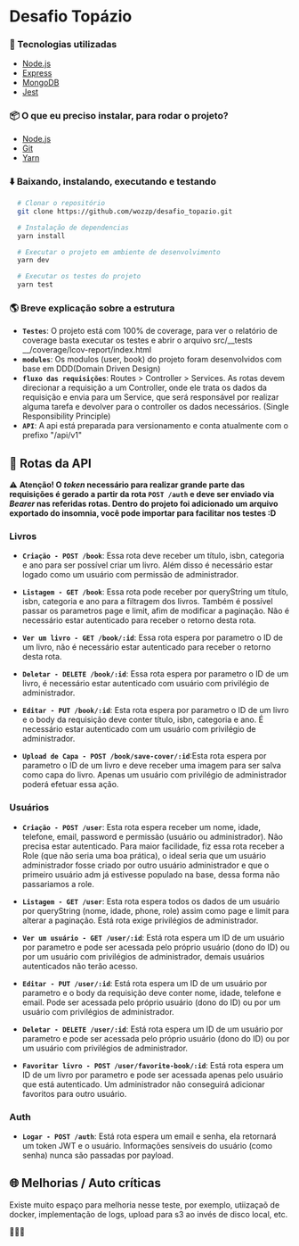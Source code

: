 # Desafio Topázio
### 🚀 Tecnologias utilizadas
- [Node.js](https://nodejs.org/en/)
- [Express](http://expressjs.com/)
- [MongoDB](https://www.mongodb.com/)
- [Jest](https://jestjs.io/docs/en/expect)

### 📦 O que eu preciso instalar, para rodar o projeto?
- [Node.js](https://nodejs.org/en/)
- [Git](https://git-scm.com/)
- [Yarn](https://classic.yarnpkg.com/lang/en/)

### ⬇️ Baixando, instalando, executando e testando
```bash
  # Clonar o repositório
  git clone https://github.com/wozzp/desafio_topazio.git

  # Instalação de dependencias
  yarn install

  # Executar o projeto em ambiente de desenvolvimento
  yarn dev

  # Executar os testes do projeto
  yarn test
```
### 🌎 Breve explicação sobre a estrutura
- **`Testes`**: O projeto está com 100% de coverage, para ver o relatório de coverage basta executar os testes e abrir o arquivo src/__tests __/coverage/lcov-report/index.html
- **`modules`**: Os modulos (user, book) do projeto foram desenvolvidos com base em DDD(Domain Driven Design)
- **`fluxo das requisições`**: Routes > Controller > Services. As rotas devem direcionar a requisição a um Controller, onde ele trata os dados da requisição e envia para um Service, que será responsável por realizar alguma tarefa e devolver para o controller os dados necessários. (Single Responsibility Principle)
- **`API`**: A api está preparada para versionamento e conta atualmente com o prefixo "/api/v1"

## 📌 Rotas da API
⚠️ **Atenção! O _token_ necessário para realizar grande parte das requisições é gerado a partir da rota **`POST /auth`** e deve ser enviado via _Bearer_ nas referidas rotas. Dentro do projeto foi adicionado um arquivo exportado do insomnia, você pode importar para facilitar nos testes :D**

### Livros

- **`Criação - POST /book`**: Essa rota deve receber um título, isbn, categoria e ano para ser possível criar um livro. Além disso é necessário estar logado como um usuário com permissão de administrador.

- **`Listagem - GET /book`**: Essa rota pode receber por queryString um título, isbn, categoria e ano para a filtragem dos livros. Também é possível passar os parametros page e limit, afim de modificar a paginação. Não é necessário estar autenticado para receber o retorno desta rota.

- **`Ver um livro - GET /book/:id`**: Essa rota espera por parametro o ID de um livro, não é necessário estar autenticado para receber o retorno desta rota.

- **`Deletar - DELETE /book/:id`**: Essa rota espera por parametro o ID de um livro, é necessário estar autenticado com usuário com privilégio de administrador.

- **`Editar - PUT /book/:id`**: Esta rota espera por parametro o ID de um livro e o body da requisição deve conter título, isbn, categoria e ano. É necessário estar autenticado com um usuário com privilégio de administrador.

- **`Upload de Capa - POST /book/save-cover/:id`**:Esta rota espera por parametro o ID de um livro e deve receber uma imagem para ser salva como capa do livro. Apenas um usuário com privilégio de administrador poderá efetuar essa ação.

### Usuários

- **`Criação - POST /user`**: Esta rota espera receber um nome, idade, telefone, email, password e permissão (usuário ou administrador). Não precisa estar autenticado. Para maior facilidade, fiz essa rota receber a Role (que não seria uma boa prática), o ideal seria que um usuário administrador fosse criado por outro usuário administrador e que o primeiro usuário adm já estivesse populado na base, dessa forma não passariamos a role.

- **`Listagem - GET /user`**: Esta rota espera todos os dados de um usuário por queryString (nome, idade, phone, role) assim como page e limit para alterar a paginação. Está rota exige privilégios de administrador.

- **`Ver um usuário - GET /user/:id`**: Está rota espera um ID de um usuário por parametro e pode ser acessada pelo próprio usuário (dono do ID) ou por um usuário com privilégios de administrador, demais usuários autenticados não terão acesso.

- **`Editar - PUT /user/:id`**: Está rota espera um ID de um usuário por parametro e o body da requisição deve conter nome, idade, telefone e email. Pode ser acessada pelo próprio usuário (dono do ID) ou por um usuário com privilégios de administrador.

- **`Deletar - DELETE /user/:id`**: Está rota espera um ID de um usuário por parametro e pode ser acessada pelo próprio usuário (dono do ID) ou por um usuário com privilégios de administrador.

- **`Favoritar livro - POST /user/favorite-book/:id`**: Está rota espera um ID de um livro por parametro e pode ser acessada apenas pelo usuário que está autenticado. Um administrador não conseguirá adicionar favoritos para outro usuário.

### Auth

- **`Logar - POST /auth`**: Está rota espera um email e senha, ela retornará um token JWT e o usuário. Informações sensíveis do usuário (como senha) nunca são passadas por payload.

## 🌐 Melhorias / Auto críticas

Existe muito espaço para melhoria nesse teste, por exemplo, utiizaçaõ de docker, implementação de logs, upload para s3 ao invés de disco local, etc.

🚀🚀🚀

